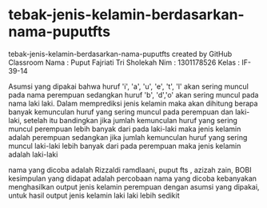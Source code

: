 # tebak-jenis-kelamin-berdasarkan-nama-puputfts
tebak-jenis-kelamin-berdasarkan-nama-puputfts created by GitHub Classroom
Nama  : Puput Fajriati Tri Sholekah 
Nim   : 1301178526
Kelas : IF-39-14


Asumsi yang dipakai bahwa huruf 'i', 'a', 'u', 'e', 't', 'l' akan sering muncul pada nama perempuan sedangkan huruf 'b', 'd','o' akan sering muncul pada nama laki laki. 
Dalam memprediksi jenis kelamin maka akan dihitung berapa banyak kemunculan huruf yang sering muncul pada perempuan dan laki-laki, setelah itu bandingkan jika jumlah kemunculan huruf yang sering muncul perempuan lebih banyak dari pada laki-laki maka jenis kelamin adalah perempuan sedangkan jika jumlah kemunculan huruf yang sering muncul laki-laki lebih banyak dari pada perempuan maka jenis kelamin adalah laki-laki 

nama yang dicoba adalah Rizzaldi ramdlaani, puput fts , azizah zain, BOBI
kesimpulan yang didapat adalah percobaan nama yang dicoba kebanyakan menghasilkan output jenis kelamin perempuan dengan asumsi yang dipakai, untuk hasil output jenis kelamin laki laki lebih sedikit 
